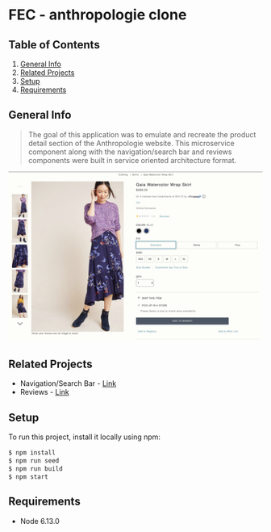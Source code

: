 # FEC - anthropologie clone

## Table of Contents

1. [General Info](#general-info)
1. [Related Projects](#related-projects)
1. [Setup](#setup)
1. [Requirements](#requirements)

## General Info

>The goal of this application was to emulate and recreate the product detail section of the Anthropologie website. This microservice component along with the navigation/search bar and reviews components were built in service oriented architecture format.

![Sample View](./preview.png)

## Related Projects

 - Navigation/Search Bar - [Link](https://github.com/fec-anthropologie/emily_yang_navigation_bar)
 - Reviews - [Link](https://github.com/fec-anthropologie/ji_kim_reviews_and_ratings)

## Setup

To run this project, install it locally using npm:

    $ npm install
    $ npm run seed
    $ npm run build
    $ npm start

## Requirements

- Node 6.13.0